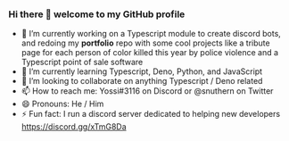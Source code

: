 ### Hi there 👋 welcome to my GitHub profile


- 🔭 I’m currently working on a Typescript module to create discord bots, and redoing my **portfolio** repo with some cool projects like a tribute page for each person of color killed this year by police violence and a Typescript point of sale software
- 🌱 I’m currently learning Typescript, Deno, Python, and JavaScript
- 👯 I’m looking to collaborate on anything Typescript / Deno related
- 📫 How to reach me: Yossi#3116 on Discord or @snuthern on Twitter
- 😄 Pronouns: He / Him
- ⚡ Fun fact: I run a discord server dedicated to helping new developers https://discord.gg/xTmG8Da
